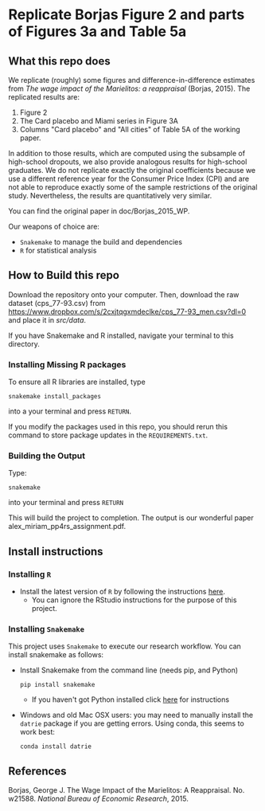 # Replicate Borjas Figure 2 and parts of Figures 3a and Table 5a

## What this repo does

We replicate (roughly) some figures and difference-in-difference estimates from _The wage impact of the Marielitos: a reappraisal_ (Borjas, 2015). The replicated results are:
 1. Figure 2
 2. The Card placebo and Miami series in Figure 3A
 3. Columns "Card placebo" and "All cities" of Table 5A of the working paper.

In addition to those results, which are computed using the subsample of high-school dropouts, we also provide analogous results for high-school graduates. We do not replicate exactly the original coefficients because we use a different reference year for the Consumer Price Index (CPI) and are not able to reproduce exactly some of the sample restrictions of the original study. Nevertheless, the results are quantitatively very similar.

You can find the original paper in doc/Borjas_2015_WP.

Our weapons of choice are:

* `Snakemake` to manage the build and dependencies
* `R` for statistical analysis

## How to Build this repo
Download the repository onto your computer. Then, download the raw dataset (cps_77-93.csv) from https://www.dropbox.com/s/2cxjtqgxmdeclke/cps_77-93_men.csv?dl=0 and place it in *src/data*.

If you have Snakemake and R installed, navigate your terminal to this directory.

### Installing Missing R packages

To ensure all R libraries are installed, type

```
snakemake install_packages
```
into a your terminal and press `RETURN`.

If you modify the packages used in this repo, you should rerun this command to store package updates in the `REQUIREMENTS.txt`.

### Building the Output
Type:

```
snakemake
```

into your terminal and press `RETURN`

This will build the project to completion. The output is our wonderful paper alex_miriam_pp4rs_assignment.pdf. 

## Install instructions

### Installing `R`

* Install the latest version of `R` by following the instructions
  [here](https://pp4rs.github.io/installation-guide/r/).
    * You can ignore the RStudio instructions for the purpose of this project.

### Installing `Snakemake`

This project uses `Snakemake` to execute our research workflow.
You can install snakemake as follows:
* Install Snakemake from the command line (needs pip, and Python)
    ```
    pip install snakemake
    ```
    * If you haven't got Python installed click [here](https://pp4rs.github.io/installation-guide/python/) for instructions

* Windows and old Mac OSX users: you may need to manually install the `datrie` package if you are getting errors. Using conda, this seems to work best:

    ```
    conda install datrie
    ```

## References
Borjas, George J. The Wage Impact of the Marielitos: A Reappraisal. No. w21588. _National Bureau of Economic Research_, 2015.
